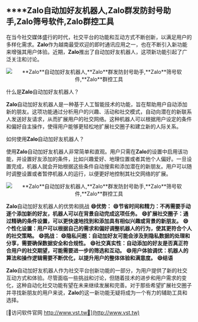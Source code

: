 ## ****Zalo**自动加好友机器人,**Zalo**群发防封号助手,**Zalo**筛号软件,**Zalo**群控工具**

在当今社交媒体盛行的时代，社交平台的功能和互动方式不断创新，以满足用户的多样化需求。**Zalo**作为越南最受欢迎的即时通讯应用之一，也在不断引入新功能来增强其用户体验。近期，**Zalo**推出了自动加好友机器人，这项新功能引起了广泛关注和讨论。

 <center><img src="https://vst.tw/MP4/tuiguang/png/1.png" alt="**Zalo**自动加好友机器人,**Zalo**群发防封号助手,**Zalo**筛号软件,**Zalo**群控工具"></center>

什么是**Zalo**自动加好友机器人？

**Zalo**自动加好友机器人是一种基于人工智能技术的功能，旨在帮助用户自动添加新的朋友。这项功能通过分析用户的兴趣、活动和社交模式，自动向潜在的新联系人发送好友请求，从而扩展用户的社交网络。这种机器人可以根据用户设定的条件和偏好自主操作，使得用户能够更轻松地扩展社交圈子和建立新的人际关系。

如何使用**Zalo**自动加好友机器人？

使用**Zalo**自动加好友机器人非常简单和直观。用户只需在**Zalo**的设置中启用该功能，并设置好友添加的条件，比如兴趣爱好、地理位置或者其他个人偏好。一旦设置完成，机器人就会开始根据这些条件自动搜索和添加潜在的新朋友。用户可以随时调整设置或者暂停机器人的运行，以便更好地控制其社交网络的扩展。

 <center><img src="https://vst.tw/MP4/tuiguang/png/1.png" alt="**Zalo**自动加好友机器人,**Zalo**群发防封号助手,**Zalo**筛号软件,**Zalo**群控工具"></center>

**Zalo**自动加好友机器人的优势和挑战
**😄优势：**
**😄节省时间和精力：不再需要手动逐个添加新的好友，机器人可以在背景自动完成这项任务。**
**😄扩展社交圈子：通过精确的条件设置，可以更快速地找到和添加具有相似兴趣或背景的新朋友。**
**😄个性化设置：用户可以根据自己的需求和偏好调整机器人的行为，使其更符合个人的社交策略。**
**😄挑战：**
**😄隐私问题：自动加好友可能会涉及到隐私数据的处理和分享，需要确保数据安全和合规性。**
**😄社交真实性：自动添加的好友是否真正符合用户的社交期望，可能需要进一步的筛选和互动。**
**😄用户体验调优：机器人的算法和操作逻辑需要不断优化，以提升用户的整体体验和满意度。**
**😄结语**

**Zalo**自动加好友机器人作为社交平台创新功能的一部分，为用户提供了新的社交互动方式和体验。尽管面临一些挑战和讨论，但随着技术的进步和用户需求的变化，这种自动化社交功能有望在未来继续发展和完善。对于那些希望扩展社交圈子并寻找新朋友的用户来说，**Zalo**的这一新功能无疑将成为一个有力的辅助工具和选择。


[👻访问软件官网 http://www.vst.tw👻](http://www.vst.tw)
